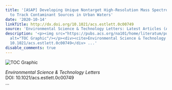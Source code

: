 ```yaml
---
title: '[ASAP] Developing Unique Nontarget High-Resolution Mass Spectrometry Signatures
  to Track Contaminant Sources in Urban Waters'
date: '2020-10-14'
linkTitle: http://dx.doi.org/10.1021/acs.estlett.0c00749
source: 'Environmental Science & Technology Letters: Latest Articles (ACS Publications)'
description: '<p><img src="https://pubs.acs.org/na101/home/literatum/publisher/achs/journals/content/estlcu/0/estlcu.ahead-of-print/acs.estlett.0c00749/20201014/images/medium/ez0c00749_0004.gif"
  alt="TOC Graphic"/></p><div><cite>Environmental Science & Technology Letters</cite></div><div>DOI:
  10.1021/acs.estlett.0c00749</div> ...'
disable_comments: true
---
```

<p><img src="https://pubs.acs.org/na101/home/literatum/publisher/achs/journals/content/estlcu/0/estlcu.ahead-of-print/acs.estlett.0c00749/20201014/images/medium/ez0c00749_0004.gif" alt="TOC Graphic"/></p><div><cite>Environmental Science & Technology Letters</cite></div><div>DOI: 10.1021/acs.estlett.0c00749</div> ...
